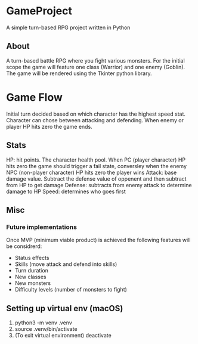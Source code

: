 # GameProject
A simple turn-based RPG project written in Python

## About
A turn-based battle RPG where you fight various monsters.
For the initial scope the game will feature one class (Warrior) and one enemy (Goblin).
The game will be rendered using the Tkinter python library.

# Game Flow
Initial turn decided based on which character has the highest speed stat.
Character can chose between attacking and defending. When enemy or player HP hits zero the game ends.

## Stats
HP: hit points. The character health pool. When PC (player character) HP hits zero the game should trigger a fail state, conversley when the enemy NPC (non-player character) HP hits zero the player wins
Attack: base damage value. Subtract the defense value of oppenent and then subtract from HP to get damage
Defense: subtracts from enemy attack to determine damage to HP
Speed: determines who goes first 

## Misc
### Future implementations
Once MVP (minimum viable product) is achieved the following features will be considrerd:
- Status effects
- Skills (move attack and defend into skills)
- Turn duration
- New classes
- New monsters
- Difficulty levels (number of monsters to fight)

## Setting up virtual env (macOS)
1) python3 -m venv .venv
2) source .venv/bin/activate
3) (To exit virtual environment) deactivate